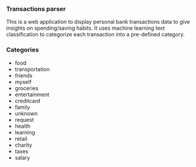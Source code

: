 ### Transactions parser
This is a web application to display personal bank transactions data to give insights on spending/saving habits. It uses machine learning text classification to categorize each transaction into a pre-defined category.

### Categories
- food
- transportation
- friends
- myself
- groceries
- entertainment
- creditcard
- family
- unknown
- request
- health
- learning
- retail
- charity
- taxes
- salary
